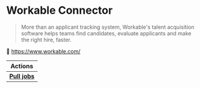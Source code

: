 # Workable Connector
> More than an applicant tracking system, Workable's talent acquisition software helps teams find candidates, evaluate applicants and make the right hire, faster.

🔗 https://www.workable.com/

| Actions |
| ------- |
| [**Pull jobs**](docs/pull_jobs.md) |